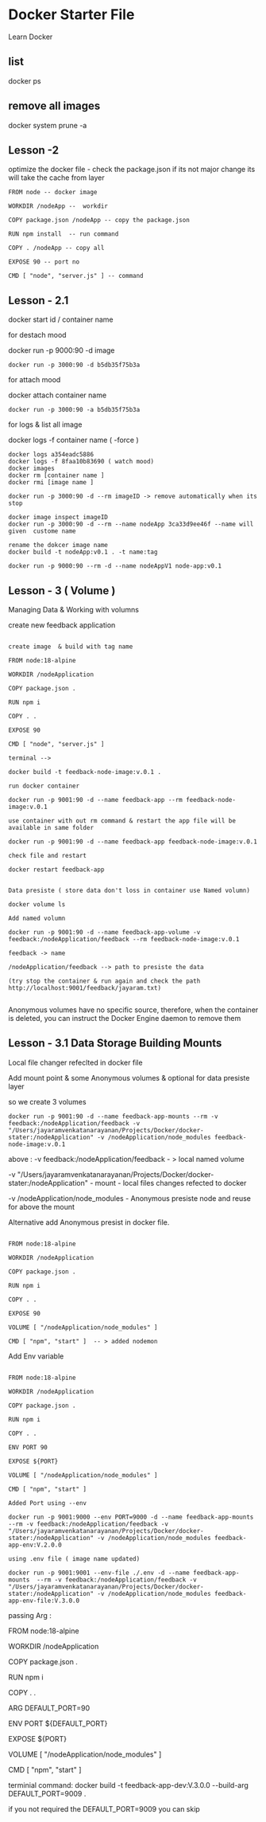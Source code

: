 # Docker Starter File
Learn Docker

list
---
docker ps

remove all images
-----------------
docker system prune -a

## Lesson -2

optimize the docker file  - check the package.json if its not major change its will take the cache from layer

```
FROM node -- docker image

WORKDIR /nodeApp --  workdir

COPY package.json /nodeApp -- copy the package.json

RUN npm install  -- run command

COPY . /nodeApp -- copy all

EXPOSE 90 -- port no

CMD [ "node", "server.js" ] -- command

```

## Lesson - 2.1

docker start id / container name

for destach mood

docker run -p 9000:90 -d image

```docker
docker run -p 3000:90 -d b5db35f75b3a
```


for attach mood

docker attach container name

```docker
docker run -p 3000:90 -a b5db35f75b3a
```
for logs & list all image

docker logs -f container name ( -force )

```docker
docker logs a354eadc5886
docker logs -f 8faa10b83690 ( watch mood)
docker images
docker rm [container name ]
docker rmi [image name ]

docker run -p 3000:90 -d --rm imageID -> remove automatically when its stop

docker image inspect imageID
docker run -p 3000:90 -d --rm --name nodeApp 3ca33d9ee46f --name will given  custome name

rename the dokcer image name
docker build -t nodeApp:v0.1 . -t name:tag

docker run -p 9000:90 --rm -d --name nodeAppV1 node-app:v0.1

```

## Lesson - 3 ( Volume )

Managing Data & Working with volumns

create new feedback application

```docker

create image  & build with tag name

FROM node:18-alpine

WORKDIR /nodeApplication

COPY package.json .

RUN npm i

COPY . .

EXPOSE 90

CMD [ "node", "server.js" ]

terminal -->

docker build -t feedback-node-image:v.0.1 .

run docker container

docker run -p 9001:90 -d --name feedback-app --rm feedback-node-image:v.0.1

use container with out rm command & restart the app file will be available in same folder

docker run -p 9001:90 -d --name feedback-app feedback-node-image:v.0.1

check file and restart

docker restart feedback-app


Data presiste ( store data don't loss in container use Named volumn)

docker volume ls

Add named volumn

docker run -p 9001:90 -d --name feedback-app-volume -v feedback:/nodeApplication/feedback --rm feedback-node-image:v.0.1

feedback -> name

/nodeApplication/feedback --> path to presiste the data

(try stop the container & run again and check the path http://localhost:9001/feedback/jayaram.txt)


```
Anonymous volumes have no specific source, therefore, when the container is deleted, you can instruct the Docker Engine daemon to remove them

## Lesson - 3.1 Data Storage Building Mounts

Local file changer refeclted in docker file

Add mount point & some Anonymous volumes & optional for data presiste layer

so we create 3 volumes

```docker
docker run -p 9001:90 -d --name feedback-app-mounts --rm -v feedback:/nodeApplication/feedback -v "/Users/jayaramvenkatanarayanan/Projects/Docker/docker-stater:/nodeApplication" -v /nodeApplication/node_modules feedback-node-image:v.0.1
```
above :
-v feedback:/nodeApplication/feedback - > local named volume

-v "/Users/jayaramvenkatanarayanan/Projects/Docker/docker-stater:/nodeApplication" - mount - local files changes refected to docker

-v /nodeApplication/node_modules - Anonymous presiste node and reuse for above the mount

Alternative add Anonymous presist in docker file.

```docker

FROM node:18-alpine

WORKDIR /nodeApplication

COPY package.json .

RUN npm i

COPY . .

EXPOSE 90

VOLUME [ "/nodeApplication/node_modules" ]

CMD [ "npm", "start" ]  -- > added nodemon

```
Add Env variable

```docker

FROM node:18-alpine

WORKDIR /nodeApplication

COPY package.json .

RUN npm i

COPY . .

ENV PORT 90

EXPOSE ${PORT}

VOLUME [ "/nodeApplication/node_modules" ]

CMD [ "npm", "start" ]

Added Port using --env

docker run -p 9001:9000 --env PORT=9000 -d --name feedback-app-mounts  --rm -v feedback:/nodeApplication/feedback -v "/Users/jayaramvenkatanarayanan/Projects/Docker/docker-stater:/nodeApplication" -v /nodeApplication/node_modules feedback-app-env:V.2.0.0

using .env file ( image name updated)

docker run -p 9001:9001 --env-file ./.env -d --name feedback-app-mounts  --rm -v feedback:/nodeApplication/feedback -v "/Users/jayaramvenkatanarayanan/Projects/Docker/docker-stater:/nodeApplication" -v /nodeApplication/node_modules feedback-app-env-file:V.3.0.0

```

passing Arg :

FROM node:18-alpine

WORKDIR /nodeApplication

COPY package.json .

RUN npm i

COPY . .

ARG  DEFAULT_PORT=90

ENV PORT ${DEFAULT_PORT}

EXPOSE ${PORT}

VOLUME [ "/nodeApplication/node_modules" ]

CMD [ "npm", "start" ]

terminial command:
docker build -t feedback-app-dev:V.3.0.0 --build-arg DEFAULT_PORT=9009 .

if you not required the DEFAULT_PORT=9009 you can skip